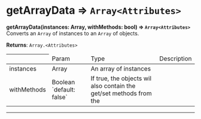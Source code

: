 # getArrayData ⇒ `Array<Attributes>`
**getArrayData(instances: Array<SequelizeModel>, withMethods: bool) ⇒ `Array<Attributes>`**
Converts an `Array` of <SequelizeModel> instances to an `Array` of <Attributes> objects.


**Returns**: `Array.<Attributes>`

<table>
<thead><th><td>Param</td><td>Type</td><td>Description</td></th><thead>
<tbody>
<tr><td>instances</td><td>Array</td><td>An array of <SequelizeModel> instances</td></tr>
<tr><td>withMethods</td><td>Boolean `default: false`</td><td>If true, the <Attributes> objects wil also contain the get/set methods from the <SequelizeModel></td></tr>
</tbody>
</table>

----
